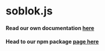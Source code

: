 # soblok.js

#### Read our own documentation [here](https://soblok.only-fan.ga/)

#### Head to our npm package [page here](https://www.npmjs.com/package/soblok)
